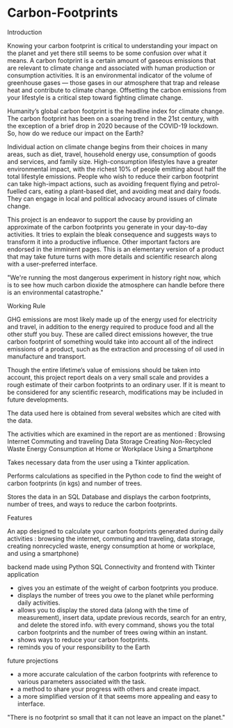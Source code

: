 # Carbon-Footprints

Introduction

Knowing your carbon footprint is critical to understanding your impact on the planet and yet there still seems to be some confusion over what it means. A carbon footprint is a certain amount of gaseous emissions that are relevant to climate change and associated with human production or consumption activities. It is an environmental indicator of the volume of greenhouse gases — those gases in our atmosphere that trap and release heat and contribute to climate change. Offsetting the carbon emissions from your lifestyle is a critical step toward fighting climate change.

Humanity’s global carbon footprint is the headline index for climate change. The carbon footprint has been on a soaring trend in the 21st century, with the exception of a brief drop in 2020 because of the COVID-19 lockdown. So, how do we reduce our impact on the Earth?

Individual action on climate change begins from their choices in many areas, such as diet, travel, household energy use, consumption of goods and services, and family size. High-consumption lifestyles have a greater environmental impact, with the richest 10% of people emitting about half the total lifestyle emissions. People who wish to reduce their carbon footprint can take high-impact actions, such as avoiding frequent flying and petrol-fuelled cars, eating a plant-based diet, and avoiding meat and dairy foods. They can engage in local and political advocacy around issues of climate change.

This project is an endeavor to support the cause by providing an approximate of the carbon footprints you generate in your day-to-day activities. It tries to explain the bleak consequence and suggests ways to transform it into a productive influence. Other important factors are endorsed in the imminent pages. This is an elementary version of a product that may take future turns with more details and scientific research along with a user-preferred interface.

"We're running the most dangerous experiment in history right now, which is to see how much carbon dioxide the atmosphere can handle before there is an environmental catastrophe."

Working Rule

GHG emissions are most likely made up of the energy used for electricity and travel, in addition to the energy required to produce food and all the other stuff you buy. These are called direct emissions however, the true carbon footprint of something would take into account all of the indirect emissions of a product, such as the extraction and processing of oil used in manufacture and transport. 

Though the entire lifetime’s value of emissions should be taken into account, this project report deals on a very small scale and provides a rough estimate of their carbon footprints to an ordinary user. If it is meant to be considered for any scientific research, modifications may be included in future developments. 

The data used here is obtained from several websites which are cited with the data. 

The activities which are examined in the report are as mentioned :
Browsing Internet
Commuting and traveling
Data Storage
Creating Non-Recycled Waste
Energy Consumption at Home or Workplace
Using a Smartphone

Takes necessary data from the user using a Tkinter application.

Performs calculations as specified in the Python code to find the weight of carbon footprints (in kgs) and number of trees.

Stores the data in an SQL Database and displays the carbon footprints, number of trees, and ways to reduce the carbon footprints.

Features

An app designed to calculate your carbon footprints generated during daily activities : browsing the internet, commuting and traveling, data storage, creating nonrecycled waste, energy consumption at home or workplace, and using a smartphone)

backend made using Python SQL Connectivity and frontend with Tkinter application

- gives you an estimate of the weight of carbon footprints you produce.
- displays the number of trees you owe to the planet while performing daily activities.
- allows you to display the stored data (along with the time of measurement), insert data, update previous records, search for an entry, and delete the stored info. with every command, shows you the total carbon footprints and the number of trees owing within an instant.
- shows ways to reduce your carbon footprints.
- reminds you of your responsibility to the Earth

future projections

- a more accurate calculation of the carbon footprints with reference to various parameters associated with the task.
- a method to share your progress with others and create impact.
- a more simplified version of it that seems more appealing and easy to interface.

"There is no footprint so small that it can not leave an impact on the planet."
